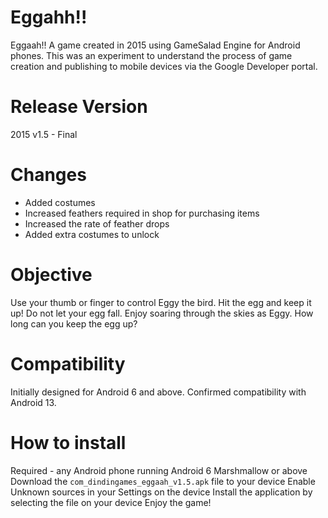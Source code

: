 # Eggahh!!

Eggaah!! A game created in 2015 using GameSalad Engine for Android phones. This was an experiment to understand the process of game creation and publishing to mobile devices via the Google Developer portal.

# Release Version
2015 v1.5 - Final

# Changes
- Added costumes
- Increased feathers required in shop for purchasing items
- Increased the rate of feather drops
- Added extra costumes to unlock

# Objective
Use your thumb or finger to control Eggy the bird. Hit the egg and keep it up! Do not let your egg fall. Enjoy soaring through the skies as Eggy. How long can you keep the egg up?

# Compatibility
Initially designed for Android 6 and above. Confirmed compatibility with Android 13.

# How to install
Required - any Android phone running Android 6 Marshmallow or above
Download the ```com_dindingames_eggaah_v1.5.apk``` file to your device
Enable Unknown sources in your Settings on the device
Install the application by selecting the file on your device
Enjoy the game!
